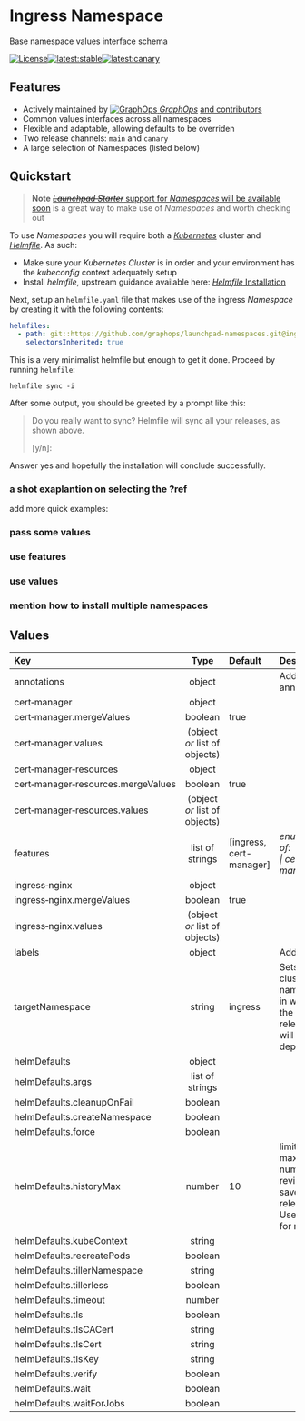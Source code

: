

# Ingress Namespace

Base namespace values interface schema

[![License](https://img.shields.io/badge/License-Apache%202.0-blue.svg)](https://opensource.org/licenses/Apache-2.0)[![latest:stable](https://img.shields.io/badge/latest:stable-v1.0.0-blue)](https://github.com/graphops/launchpad-namespaces/releases)[![latest:canary](https://img.shields.io/badge/latest:canary-v1.0.1--pre.1-orange)](https://github.com/graphops/launchpad-namespaces/releases)

## Features

- Actively maintained by [![GraphOps](https://avatars.githubusercontent.com/u/85314764?s=12&v=4) *GraphOps*](https://graphops.xyz) [and contributors](https://github.com/graphops/launchpad-namespaces/graphs/contributors)
- Common values interfaces across all namespaces
- Flexible and adaptable, allowing defaults to be overriden
- Two release channels: `main` and `canary`
- A large selection of Namespaces (listed below)

## Quickstart

> **Note**
> [~~*Launchpad Starter*~~ support for *Namespaces* will be available soon](https://github.com/graphops/launchpad-starter) is a great way to make use of *Namespaces* and worth checking out

To use *Namespaces* you will require both a [*Kubernetes*](https://kubernetes.io) cluster and [*Helmfile*](https://github.com/helmfile/helmfile).
As such:
- Make sure your *Kubernetes* *Cluster* is in order and your environment has the *kubeconfig* context adequately setup
- Install *helmfile*, upstream guidance available here: [*Helmfile* Installation](https://github.com/helmfile/helmfile#installation)

Next, setup an `helmfile.yaml` file that makes use of the ingress *Namespace* by creating it with the following contents:
```yaml
helmfiles:
  - path: git::https://github.com/graphops/launchpad-namespaces.git@ingress/helmfile.yaml?ref=ingress:latest
    selectorsInherited: true
```

This is a very minimalist helmfile but enough to get it done.
Proceed by running `helmfile`:
```shell
helmfile sync -i
```

After some output, you should be greeted by a prompt like this:
> Do you really want to sync?
>   Helmfile will sync all your releases, as shown above.
>
>  [y/n]:

Answer yes and hopefully the installation will conclude successfully.

### a shot exaplantion on selecting the ?ref

add more quick examples:
### pass some values

### use features

### use values

### mention how to install multiple namespaces

## Values

| Key | Type | Default | Description |
| :--- | :---: | :--- | :--- |
annotations | object |  | Add annotations |
cert&#8209;manager | object |  |  |
cert&#8209;manager.mergeValues | boolean | true |  |
cert&#8209;manager.values | (object *or* list of objects) |  |  |
cert&#8209;manager&#8209;resources | object |  |  |
cert&#8209;manager&#8209;resources.mergeValues | boolean | true |  |
cert&#8209;manager&#8209;resources.values | (object *or* list of objects) |  |  |
features | list of strings | [ingress, cert-manager] | *enum of:&nbsp;&nbsp;(ingress \| cert-manager)* |
ingress&#8209;nginx | object |  |  |
ingress&#8209;nginx.mergeValues | boolean | true |  |
ingress&#8209;nginx.values | (object *or* list of objects) |  |  |
labels | object |  | Adds labels |
targetNamespace | string | ingress | Sets the cluster namespace in which the releases will be deployed |
helmDefaults | object |  |  |
helmDefaults.args | list of strings |  |  |
helmDefaults.cleanupOnFail | boolean |  |  |
helmDefaults.createNamespace | boolean |  |  |
helmDefaults.force | boolean |  |  |
helmDefaults.historyMax | number | 10 | limit the maximum number of revisions saved per release. Use 0<br>for no limit. |
helmDefaults.kubeContext | string |  |  |
helmDefaults.recreatePods | boolean |  |  |
helmDefaults.tillerNamespace | string |  |  |
helmDefaults.tillerless | boolean |  |  |
helmDefaults.timeout | number |  |  |
helmDefaults.tls | boolean |  |  |
helmDefaults.tlsCACert | string |  |  |
helmDefaults.tlsCert | string |  |  |
helmDefaults.tlsKey | string |  |  |
helmDefaults.verify | boolean |  |  |
helmDefaults.wait | boolean |  |  |
helmDefaults.waitForJobs | boolean |  |  |

